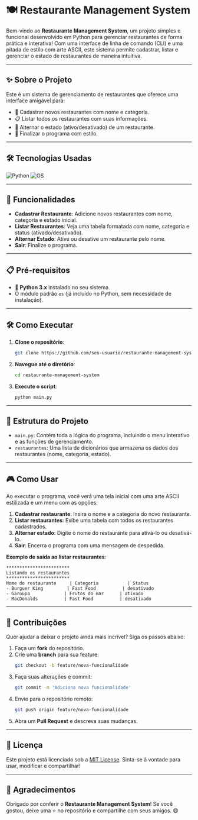 # 🍽️ Restaurante Management System

Bem-vindo ao **Restaurante Management System**, um projeto simples e funcional desenvolvido em Python para gerenciar restaurantes de forma prática e interativa! Com uma interface de linha de comando (CLI) e uma pitada de estilo com arte ASCII, este sistema permite cadastrar, listar e gerenciar o estado de restaurantes de maneira intuitiva.

---

## ✨ Sobre o Projeto

Este é um sistema de gerenciamento de restaurantes que oferece uma interface amigável para:
- 📝 Cadastrar novos restaurantes com nome e categoria.
- 📋 Listar todos os restaurantes com suas informações.
- 🔄 Alternar o estado (ativo/desativado) de um restaurante.
- 🚪 Finalizar o programa com estilo.

---

## 🛠️ Tecnologias Usadas

![Python](https://img.shields.io/badge/Python-3776AB?style=for-the-badge&logo=python&logoColor=white)
![OS](https://img.shields.io/badge/OS-Standard%20Library-4CAF50?style=for-the-badge&logo=python&logoColor=white)

---

## 🚀 Funcionalidades

- **Cadastrar Restaurante**: Adicione novos restaurantes com nome, categoria e estado inicial.
- **Listar Restaurantes**: Veja uma tabela formatada com nome, categoria e status (ativado/desativado).
- **Alternar Estado**: Ative ou desative um restaurante pelo nome.
- **Sair**: Finalize o programa.

---

## 📋 Pré-requisitos

- 🐍 **Python 3.x** instalado no seu sistema.
- O módulo padrão `os` (já incluído no Python, sem necessidade de instalação).

---

## 🛠️ Como Executar

1. **Clone o repositório**:
   ```bash
   git clone https://github.com/seu-usuario/restaurante-management-system.git
   ```

2. **Navegue até o diretório**:
   ```bash
   cd restaurante-management-system
   ```

3. **Execute o script**:
   ```bash
   python main.py
   ```

---

## 📂 Estrutura do Projeto

- `main.py`: Contém toda a lógica do programa, incluindo o menu interativo e as funções de gerenciamento.
- `restaurantes`: Uma lista de dicionários que armazena os dados dos restaurantes (nome, categoria, estado).

---

## 🎮 Como Usar

Ao executar o programa, você verá uma tela inicial com uma arte ASCII estilizada e um menu com as opções:
1. **Cadastrar restaurante**: Insira o nome e a categoria do novo restaurante.
2. **Listar restaurantes**: Exibe uma tabela com todos os restaurantes cadastrados.
3. **Alternar estado**: Digite o nome do restaurante para ativá-lo ou desativá-lo.
4. **Sair**: Encerra o programa com uma mensagem de despedida.

**Exemplo de saída ao listar restaurantes**:
```
************************
Listando os restaurantes
************************
Nome do restaurante     | Categoria           | Status
- Burguer King         | Fast Food          | desativado
- Garoupa             | Frutos do mar      | ativado
- MacDonalds          | Fast Food          | desativado
```

---

## 🤝 Contribuições

Quer ajudar a deixar o projeto ainda mais incrível? Siga os passos abaixo:

1. Faça um **fork** do repositório.
2. Crie uma **branch** para sua feature:
   ```bash
   git checkout -b feature/nova-funcionalidade
   ```
3. Faça suas alterações e commit:
   ```bash
   git commit -m 'Adiciona nova funcionalidade'
   ```
4. Envie para o repositório remoto:
   ```bash
   git push origin feature/nova-funcionalidade
   ```
5. Abra um **Pull Request** e descreva suas mudanças.

---

## 📜 Licença

Este projeto está licenciado sob a [MIT License](LICENSE). Sinta-se à vontade para usar, modificar e compartilhar!

---

## 🌟 Agradecimentos

Obrigado por conferir o **Restaurante Management System**! Se você gostou, deixe uma ⭐ no repositório e compartilhe com seus amigos. 😄
